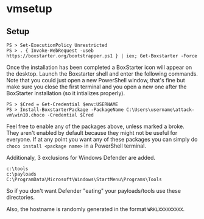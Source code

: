 # vmsetup
## Setup

```
PS > Set-ExecutionPolicy Unrestricted
PS > . { Invoke-WebRequest -useb https://boxstarter.org/bootstrapper.ps1 } | iex; Get-Boxstarter -Force
```

Once the installation has been completed a BoxStarter icon will appear on the desktop. Launch the Boxstarter shell and enter the following commands. Note that you could just open a new PowerShell window, that's fine but make sure you close the first terminal and you open a new one after the BoxStarter installation (so it intializes properly).

```
PS > $Cred = Get-Credential $env:USERNAME
PS > Install-BoxstarterPackage -PackageName C:\Users\username\attack-vm\win10.choco -Credential $Cred
```

Feel free to enable any of the packages above, unless marked a broke. They aren't enabled by default because they might not be useful for everyone. If at any point you want any of these packages you can simply do `choco install <package name>` in a PowerShell terminal.

Additionaly, 3 exclusions for Windows Defender are added.

```
c:\tools
c:\payloads
C:\ProgramData\Microsoft\Windows\StartMenu\Programs\Tools
```

So if you don't want Defender "eating" your payloads/tools use these directories.

Also, the hostname is randomly generated in the format `WRKLXXXXXXXXX`.

